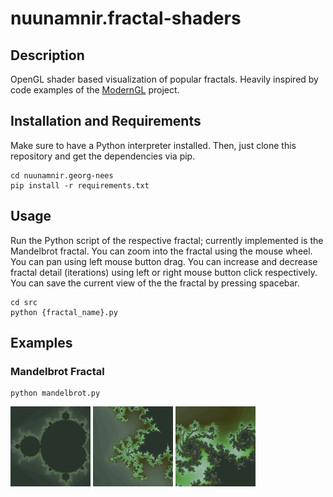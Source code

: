 # nuunamnir.fractal-shaders
## Description
OpenGL shader based visualization of popular fractals. Heavily inspired by code examples of the [ModernGL](https://github.com/moderngl/moderngl) project.
## Installation and Requirements
Make sure to have a Python interpreter installed. Then, just clone this repository and get the dependencies via pip.
```
cd nuunamnir.georg-nees
pip install -r requirements.txt
```
## Usage
Run the Python script of the respective fractal; currently implemented is the Mandelbrot fractal.
You can zoom into the fractal using the mouse wheel.
You can pan using left mouse button drag.
You can increase and decrease fractal detail (iterations) using left or right mouse button click respectively.
You can save the current view of the the fractal by pressing spacebar.
```
cd src
python {fractal_name}.py
```
## Examples
### Mandelbrot Fractal
```
python mandelbrot.py
```
![Mandelbrot fractal example](examples/mandelbrot_00.png)
![Mandelbrot fractal example](examples/mandelbrot_01.png)
![Mandelbrot fractal example](examples/mandelbrot_02.png)
